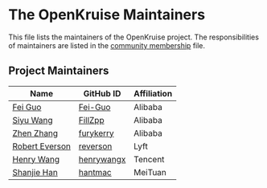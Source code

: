 # The OpenKruise Maintainers

This file lists the maintainers of the OpenKruise project. The responsibilities of maintainers are listed in the [community membership](./community-membership.md) file.

## Project Maintainers

| Name | GitHub ID | Affiliation |
| ---- | --------- | ----------- |
| [Fei Guo](mailto:f.guo@alibaba-inc.com) | [Fei-Guo](https://github.com/Fei-Guo) | Alibaba |
| [Siyu Wang](mailto:jiuzhu.wsy@alibaba-inc.com) | [FillZpp](https://github.com/FillZpp) | Alibaba |
| [Zhen Zhang](mailto:shouchen.zz@alibaba-inc.com) | [furykerry](https://github.com/furykerry) | Alibaba |
| [Robert Everson](mailto:robert@reverson.net) | [reverson](https://github.com/reverson) | Lyft |
| [Henry Wang](mailto:henrywangx@163.com) | [henrywangx](https://github.com/henrywangx) | Tencent |
| [Shanjie Han](mailto:hantmac@outlook.com) | [hantmac](https://github.com/hantmac) | MeiTuan |
